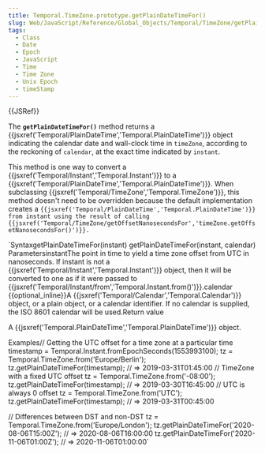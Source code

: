 ```yaml
---
title: Temporal.TimeZone.prototype.getPlainDateTimeFor()
slug: Web/JavaScript/Reference/Global_Objects/Temporal/TimeZone/getPlainDateTimeFor
tags:
  - Class
  - Date
  - Epoch
  - JavaScript
  - Time
  - Time Zone
  - Unix Epoch
  - timeStamp
---
```

{{JSRef}}

The **`getPlainDateTimeFor()`** method returns a
{{jsxref('Temporal/PlainDateTime','Temporal.PlainDateTime')}}
object indicating the calendar date and wall-clock time in `timeZone`, according
to the reckoning of `calendar`, at the exact time indicated by `instant`.

This method is one way to convert a
{{jsxref('Temporal/Instant','Temporal.Instant')}} to a
{{jsxref('Temporal/PlainDateTime','Temporal.PlainDateTime')}}.
When subclassing
{{jsxref('Temporal/TimeZone','Temporal.TimeZone</code>')}},
this method doesn't need to be overridden because the default implementation
creates a
`{{jsxref('Temporal/PlainDateTime','Temporal.PlainDateTime')}} from instant using the result of calling {{jsxref('Temporal/TimeZone/getOffsetNanosecondsFor','timeZone.getOffsetNanosecondsFor()')}}.`

`SyntaxgetPlainDateTimeFor(instant) getPlainDateTimeFor(instant, calendar)
ParametersinstantThe point in time to yield a time zone offset from UTC in
nanoseconds. If instant is not a
{{jsxref('Temporal/Instant','Temporal.Instant')}} object, then it
will be converted to one as if it were passed to
{{jsxref('Temporal/Instant/from','Temporal.Instant.from()')}}.calendar
{{optional_inline}}A
{{jsxref('Temporal/Calendar','Temporal.Calendar')}} object, or
a plain object, or a calendar identifier. If no calendar is supplied, the ISO
8601 calendar will be used.Return value

A
{{jsxref('Temporal.PlainDateTime','Temporal.PlainDateTime')}}
object.

Examples// Getting the UTC offset for a time zone at a particular time timestamp
= Temporal.Instant.fromEpochSeconds(1553993100); tz =
Temporal.TimeZone.from('Europe/Berlin'); tz.getPlainDateTimeFor(timestamp); //
=> 2019-03-31T01:45:00 // TimeZone with a fixed UTC offset tz =
Temporal.TimeZone.from('-08:00'); tz.getPlainDateTimeFor(timestamp); // =>
2019-03-30T16:45:00 // UTC is always 0 offset tz =
Temporal.TimeZone.from('UTC'); tz.getPlainDateTimeFor(timestamp); // =>
2019-03-31T00:45:00

// Differences between DST and non-DST tz =
Temporal.TimeZone.from('Europe/London');
tz.getPlainDateTimeFor('2020-08-06T15:00Z'); // => 2020-08-06T16:00:00
tz.getPlainDateTimeFor('2020-11-06T01:00Z'); // => 2020-11-06T01:00:00`
